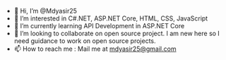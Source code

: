 - 👋 Hi, I’m @Mdyasir25
- 👀 I’m interested in C#.NET, ASP.NET Core, HTML, CSS, JavaScript
- 🌱 I’m currently learning API Development in ASP.NET Core
- 💞️ I’m looking to collaborate on open source project. I am new here so I need guidance to work on open source projects.
- 📫 How to reach me : Mail me at mdyasir25@gmail.com

<!---
Mdyasir25/Mdyasir25 is a ✨ special ✨ repository because its `README.md` (this file) appears on your GitHub profile.
You can click the Preview link to take a look at your changes.
--->
